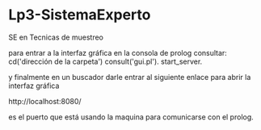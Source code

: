 # Lp3-SistemaExperto
SE en Tecnicas de muestreo

para entrar a la interfaz gráfica en la consola de prolog consultar:
cd('dirección de la carpeta')
consult('gui.pl').
start_server.

y finalmente en un buscador darle entrar al siguiente enlace para abrir la interfaz gráfica

http://localhost:8080/

es el puerto que está usando la maquina para comunicarse con el prolog.
